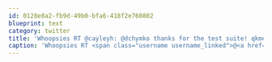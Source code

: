```yaml
---
id: 0128e8a2-fb9d-49b0-bfa6-418f2e760802
blueprint: text
category: twitter
title: 'Whoopsies RT @cayleyh: @dchymko thanks for the test suite! qkme.me/3u2aia'
caption: 'Whoopsies RT <span class="username username_linked">@<a href="https://twitter.com/cayleyh" title="cayleyh">cayleyh</a></span>: <span class="username username_linked">@<a href="https://twitter.com/dchymko" title="Daryl Chymko">dchymko</a></span> thanks for the test suite! <a href="http://qkme.me/3u2aia" title="http://qkme.me/3u2aia" class="link link_untco">qkme.me/3u2aia</a>'
---
```

